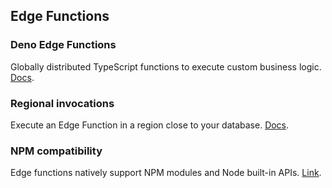 ## Edge Functions

### Deno Edge Functions

Globally distributed TypeScript functions to execute custom business logic. [Docs](/docs/guides/functions).

### Regional invocations

Execute an Edge Function in a region close to your database. [Docs](/docs/guides/functions/regional-invocation).

### NPM compatibility

Edge functions natively support NPM modules and Node built-in APIs. [Link](https://supabase.com/blog/edge-functions-node-npm).
